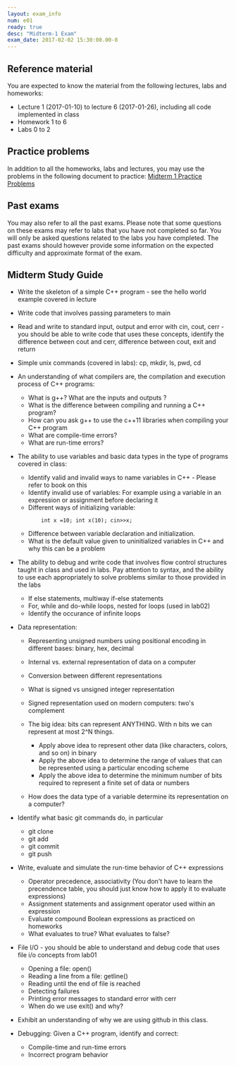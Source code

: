 ```yaml
---
layout: exam_info
num: e01
ready: true
desc: "Midterm-1 Exam"
exam_date: 2017-02-02 15:30:00.00-8
---
```


## Reference material
You are expected to know the material from the following lectures, labs and homeworks:

* Lecture 1 (2017-01-10) to lecture 6 (2017-01-26), including all code implemented in class
* Homework 1 to 6
* Labs 0 to 2

## Practice problems

In addition to all the homeworks, labs and lectures, you may use the problems in the following document to practice:
[Midterm 1 Practice Problems](https://docs.google.com/document/d/1-hpeFpfTvdcvNeTgvdJpWsLrkXrpdrq4-ZA1Dg7fC6w/edit?usp=sharing)

## Past exams
You may also refer to all the past exams. Please note that some questions on these exams may refer to labs that you have not completed so far. You will only be asked questions related to the labs you have completed. The past exams should however provide some information on the expected difficulty and approximate format of the exam.


## Midterm Study Guide

* Write the skeleton of a simple C++ program - see the hello world example covered in lecture
* Write code that involves passing parameters to main
* Read and write to standard input, output and error with cin, cout, cerr - you should be able to write code that uses these concepts, identify the difference between cout and cerr, difference between cout, exit and return 
* Simple unix commands (covered in labs): cp, mkdir, ls, pwd, cd
* An understanding of what compilers are, the compilation and execution process of C++ programs: 
	* What is g++? What are the inputs and outputs ?
	* What is the difference between compiling and running a C++ program?
	* How can you ask g++ to use the c++11 libraries when compiling your C++ program
	* What are compile-time errors?
	* What are run-time errors?
	
* The ability to use variables and basic data types in the type of programs covered in class:
	* Identify valid and invalid ways to name variables in C++ - Please refer to book on this
	* Identify invalid use of variables: For example using a variable in an expression or assignment before declaring it
	* Different ways of initializing variable: 
		```
			int x =10; int x(10); cin>>x;
		```
	* Difference between variable declaration and initialization.
	* What is the default value given to uninitialized variables in C++ and why this can be a problem

* The ability to debug and write code that involves flow control structures taught in class and used in labs. Pay attention to syntax, and the ability to use each appropriately to solve problems similar to those provided in the labs
	* If else statements, multiway if-else statements
	* For, while and do-while loops, nested for loops (used in lab02)
	* Identify the occurance of infinite loops

* Data representation:
	* Representing unsigned numbers using positional encoding in different bases: binary, hex, decimal 
	* Internal vs. external representation of data on a computer
	* Conversion between different representations
	* What is signed vs unsigned integer representation
	* Signed representation used on modern computers: two's complement
	* The big idea: bits can represent ANYTHING. With n bits we can represent at most 2^N things. 
		* Apply above idea to represent other data (like characters, colors, and so on) in binary
		* Apply the above idea to determine the range of values that can be represented using a particular encoding scheme
		* Apply the above idea to determine the minimum number of bits required to represent a finite set of data or numbers

	* How does the data type of a variable determine its representation on a computer?

* Identify what basic git commands do, in particular
	* git clone
	* git add
	* git commit
	* git push

* Write, evaluate and simulate the run-time behavior of C++ expressions
	* Operator precedence, associativity (You don't have to learn the precendence table, you should just know how to apply it to evaluate expressions)
	* Assignment statements and assignment operator used within an expression
	* Evaluate compound Boolean expressions as practiced on homeworks
	* What evaluates to true? What evaluates to false?

* File I/O - you should be able to understand and debug code that uses file i/o concepts from lab01
	* Opening a file: open()
	* Reading a line from a file: getline()
	* Reading until the end of file is reached
	* Detecting failures
	* Printing error messages to standard error with cerr
	* When do we use exit() and why?


* Exhibit an understanding of why we are using github in this class.
* Debugging: Given a C++ program, identify and correct:
	* Compile-time and run-time errors
	* Incorrect program behavior


